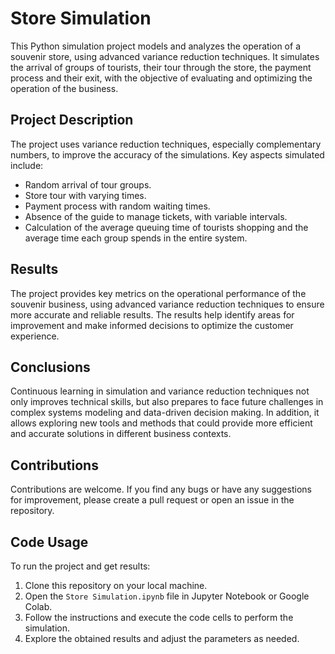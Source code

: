 # Store Simulation

This Python simulation project models and analyzes the operation of a souvenir store, using advanced variance reduction techniques. It simulates the arrival of groups of tourists, their tour through the store, the payment process and their exit, with the objective of evaluating and optimizing the operation of the business.

## Project Description

The project uses variance reduction techniques, especially complementary numbers, to improve the accuracy of the simulations. Key aspects simulated include:

- Random arrival of tour groups.
- Store tour with varying times.
- Payment process with random waiting times.
- Absence of the guide to manage tickets, with variable intervals.
- Calculation of the average queuing time of tourists shopping and the average time each group spends in the entire system.

## Results

The project provides key metrics on the operational performance of the souvenir business, using advanced variance reduction techniques to ensure more accurate and reliable results. The results help identify areas for improvement and make informed decisions to optimize the customer experience.


## Conclusions

Continuous learning in simulation and variance reduction techniques not only improves technical skills, but also prepares to face future challenges in complex systems modeling and data-driven decision making. In addition, it allows exploring new tools and methods that could provide more efficient and accurate solutions in different business contexts.

## Contributions

Contributions are welcome. If you find any bugs or have any suggestions for improvement, please create a pull request or open an issue in the repository.

## Code Usage

To run the project and get results:

1. Clone this repository on your local machine.
2. Open the `Store Simulation.ipynb` file in Jupyter Notebook or Google Colab.
3. Follow the instructions and execute the code cells to perform the simulation.
4. Explore the obtained results and adjust the parameters as needed.